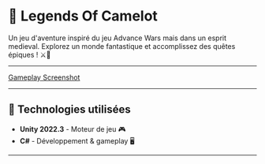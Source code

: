 # 🏰 Legends Of Camelot

Un jeu d'aventure inspiré du jeu Advance Wars mais dans un esprit medieval. Explorez un monde fantastique et accomplissez des quêtes épiques ! ⚔️🐉

---

[Gameplay Screenshot](Assets/GamePlay.png)


---


## 🚀 Technologies utilisées

- **Unity 2022.3** - Moteur de jeu 🎮  
- **C#** - Développement & gameplay 🖥️  


---


